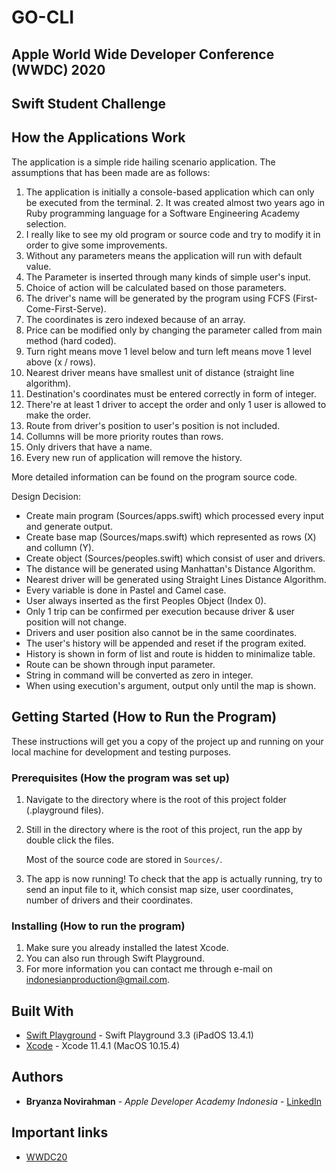 # GO-CLI

## Apple World Wide Developer Conference (WWDC) 2020
## Swift Student Challenge

## How the Applications Work

The application is a simple ride hailing scenario application. The assumptions that has been made are as follows:

1. The application is initially a console-based application which can only be executed from the terminal. 2. It was created almost two years ago in Ruby programming language for a Software Engineering Academy selection. 
3. I really like to see my old program or source code and try to modify it in order to give some improvements. 
4. Without any parameters means the application will run with default value. 
5. The Parameter is inserted through many kinds of simple user's input. 
6. Choice of action will be calculated based on those parameters. 
7. The driver's name will be generated by the program using FCFS (First-Come-First-Serve). 
8. The coordinates is zero indexed because of an array. 
9. Price can be modified only by changing the parameter called from main method (hard coded). 
10. Turn right means move 1 level below and turn left means move 1 level above (x / rows). 
11. Nearest driver means have smallest unit of distance (straight line algorithm). 
12. Destination's coordinates must be entered correctly in form of integer. 
13. There're at least 1 driver to accept the order and only 1 user is allowed to make the order. 
14. Route from driver's position to user's position is not included. 
15. Collumns will be more priority routes than rows. 
16. Only drivers that have a name. 
17. Every new run of application will remove the history. 

More detailed information can be found on the program source code.

Design Decision:
* Create main program (Sources/apps.swift) which processed every input and generate output. 
* Create base map (Sources/maps.swift) which represented as rows (X) and collumn (Y). 
* Create object (Sources/peoples.swift) which consist of user and drivers.  
* The distance will be generated using Manhattan's Distance Algorithm. 
* Nearest driver will be generated using Straight Lines Distance Algorithm. 
* Every variable is done in Pastel and Camel case. 
* User always inserted as the first Peoples Object (Index 0). 
* Only 1 trip can be confirmed per execution because driver & user position will not change. 
* Drivers and user position also cannot be in the same coordinates. 
* The user's history will be appended and reset if the program exited. 
* History is shown in form of list and route is hidden to minimalize table. 
* Route can be shown through input parameter. 
* String in command will be converted as zero in integer. 
* When using execution's argument, output only until the map is shown. 

## Getting Started (How to Run the Program)

These instructions will get you a copy of the project up and running on your local machine for development and testing purposes. 

### Prerequisites (How the program was set up)

1. Navigate to the directory where is the root of this project folder (.playground files).
2. Still in the directory where is the root of this project, run the app by double click the files.

    Most of the source code are stored in `Sources/`. 

3. The app is now running! To check that the app is actually running,
try to send an input file to it, which consist map size, user coordinates, 
number of drivers and their coordinates.

### Installing (How to run the program)

1. Make sure you already installed the latest Xcode.
2. You can also run through Swift Playground.
3. For more information you can contact me through e-mail on indonesianproduction@gmail.com.

## Built With

* [Swift Playground](https://www.apple.com/swift/playgrounds/) - Swift Playground 3.3 (iPadOS 13.4.1)
* [Xcode](https://developer.apple.com/xcode/) - Xcode 11.4.1 (MacOS 10.15.4)

## Authors

* **Bryanza Novirahman** - *Apple Developer Academy Indonesia* - [LinkedIn](https://www.linkedin.com/in/bryanza-novirahman-902a94131)

## Important links
* [WWDC20](https://developer.apple.com/wwdc20/swift-student-challenge/)